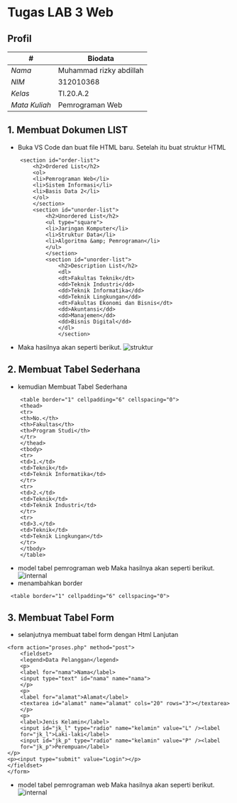 # Tugas LAB 3 Web
## Profil
| # | Biodata |
| -------- | --- |
| *Nama* | Muhammad rizky abdillah |
| *NIM* | 312010368 |
| *Kelas* | TI.20.A.2 |
| *Mata Kuliah* | Pemrograman Web |
## 1. Membuat Dokumen LIST
* Buka VS Code dan buat file HTML baru. Setelah itu buat struktur HTML 

```
    <section id="order-list">
        <h2>Ordered List</h2>
        <ol>
        <li>Pemrograman Web</li>
        <li>Sistem Informasi</li>
        <li>Basis Data 2</li>
        </ol>
        </section>
        <section id="unorder-list">
            <h2>Unordered List</h2>
            <ul type="square">
            <li>Jaringan Komputer</li>
            <li>Struktur Data</li>
            <li>Algoritma &amp; Pemrograman</li>
            </ul>
            </section>
            <section id="unorder-list">
                <h2>Description List</h2>
                <dl>
                <dt>Fakultas Teknik</dt>
                <dd>Teknik Industri</dd>
                <dd>Teknik Informatika</dd>
                <dd>Teknik Lingkungan</dd>
                <dt>Fakultas Ekonomi dan Bisnis</dt>
                <dd>Akuntansi</dd>
                <dd>Manajemen</dd>
                <dd>Bisnis Digital</dd>
                </dl>
                </section>
```

* Maka hasilnya akan seperti berikut.
![struktur](list.png)
## 2. Membuat Tabel Sederhana
* kemudian Membuat Tabel Sederhana
<!-- Ini adalah paragraf pertama -->
```
    <table border="1" cellpadding="6" cellspacing="0">
    <thead>
    <tr>
    <th>No.</th>
    <th>Fakultas</th>
    <th>Program Studi</th>
    </tr>
    </thead>
    <tbody>
    <tr>
    <td>1.</td>
    <td>Teknik</td>
    <td>Teknik Informatika</td>
    </tr>
    <tr>
    <td>2.</td>
    <td>Teknik</td>
    <td>Teknik Industri</td>
    </tr>
    <tr>
    <td>3.</td>
    <td>Teknik</td>
    <td>Teknik Lingkungan</td>
    </tr>
    </tbody>
    </table>
```

* model tabel pemrograman web Maka hasilnya akan seperti berikut.
![internal](tabel.png)
* menambahkan border
```
 <table border="1" cellpadding="6" cellspacing="0">
```

## 3. Membuat Tabel Form
* selanjutnya membuat tabel form dengan Html Lanjutan 
```
<form action="proses.php" method="post">
    <fieldset>
    <legend>Data Pelanggan</legend>
    <p>
    <label for="nama">Nama</label>
    <input type="text" id="nama" name="nama">
    </p>
    <p>
    <label for="alamat">Alamat</label>
    <textarea id="alamat" name="alamat" cols="20" rows="3"></textarea>
    </p>
    <p>
    <label>Jenis Kelamin</label>
    <input id="jk_l" type="radio" name="kelamin" value="L" /><label
    for="jk_l">Laki-laki</label>
    <input id="jk_p" type="radio" name="kelamin" value="P" /><label
    for="jk_p">Perempuan</label>
</p>
<p><input type="submit" value="Login"></p>
</fieldset>
</form>
```
* model tabel pemrograman web Maka hasilnya akan seperti berikut.
![internal](form.png)
